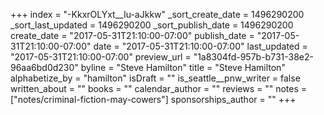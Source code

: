 +++
index = "-KkxrOLYxt__Iu-aJkkw"
_sort_create_date = 1496290200
_sort_last_updated = 1496290200
_sort_publish_date = 1496290200
create_date = "2017-05-31T21:10:00-07:00"
publish_date = "2017-05-31T21:10:00-07:00"
date = "2017-05-31T21:10:00-07:00"
last_updated = "2017-05-31T21:10:00-07:00"
preview_url = "1a8304fd-957b-b731-38e2-96aa6bd0d230"
byline = "Steve Hamilton"
title = "Steve Hamilton"
alphabetize_by = "hamilton"
isDraft = ""
is_seattle__pnw_writer = false
written_about = ""
books = ""
calendar_author = ""
reviews = ""
notes = ["notes/criminal-fiction-may-cowers"]
sponsorships_author = ""
+++
